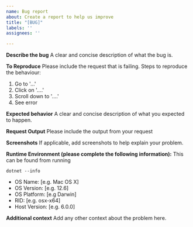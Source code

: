 ```yaml
---
name: Bug report
about: Create a report to help us improve
title: "[BUG]"
labels: ''
assignees: ''

---
```


**Describe the bug**
A clear and concise description of what the bug is.

**To Reproduce**
Please include the request that is failing.
Steps to reproduce the behaviour:
1. Go to '...'
2. Click on '....'
3. Scroll down to '....'
4. See error

**Expected behavior**
A clear and concise description of what you expected to happen.

**Request Output**
Please include the output from your request

**Screenshots**
If applicable, add screenshots to help explain your problem.

**Runtime Environment (please complete the following information):**
This can be found from running 
```shell 
dotnet --info
```
 - OS Name: [e.g. Mac OS X]
 - OS Version: [e.g. 12.6]
 - OS Platform: [e.g Darwin]
 - RID: [e.g. osx-x64]
 - Host Version: [e.g. 6.0.0]

**Additional context**
Add any other context about the problem here.
